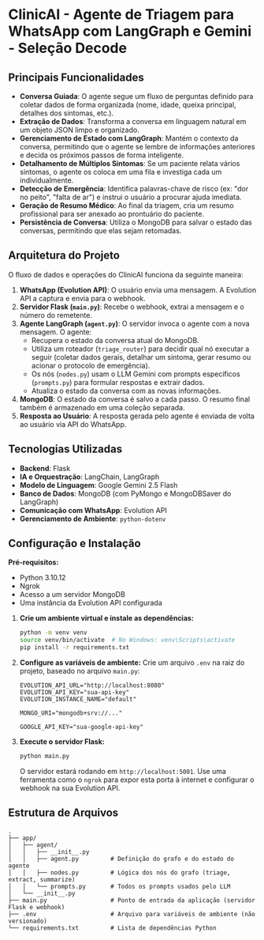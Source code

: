 # ClinicAI - Agente de Triagem para WhatsApp com LangGraph e Gemini - Seleção Decode

## Principais Funcionalidades

- **Conversa Guiada**: O agente segue um fluxo de perguntas definido para coletar dados de forma organizada (nome, idade, queixa principal, detalhes dos sintomas, etc.).
- **Extração de Dados**: Transforma a conversa em linguagem natural em um objeto JSON limpo e organizado.
- **Gerenciamento de Estado com LangGraph**: Mantém o contexto da conversa, permitindo que o agente se lembre de informações anteriores e decida os próximos passos de forma inteligente.
- **Detalhamento de Múltiplos Sintomas**: Se um paciente relata vários sintomas, o agente os coloca em uma fila e investiga cada um individualmente.
- **Detecção de Emergência**: Identifica palavras-chave de risco (ex: "dor no peito", "falta de ar") e instrui o usuário a procurar ajuda imediata.
- **Geração de Resumo Médico**: Ao final da triagem, cria um resumo profissional para ser anexado ao prontuário do paciente.
- **Persistência de Conversa**: Utiliza o MongoDB para salvar o estado das conversas, permitindo que elas sejam retomadas.

## Arquitetura do Projeto

O fluxo de dados e operações do ClinicAI funciona da seguinte maneira:

1.  **WhatsApp (Evolution API)**: O usuário envia uma mensagem. A Evolution API a captura e envia para o webhook.
2.  **Servidor Flask (`main.py`)**: Recebe o webhook, extrai a mensagem e o número do remetente.
3.  **Agente LangGraph (`agent.py`)**: O servidor invoca o agente com a nova mensagem. O agente:
    - Recupera o estado da conversa atual do MongoDB.
    - Utiliza um roteador (`triage_router`) para decidir qual nó executar a seguir (coletar dados gerais, detalhar um sintoma, gerar resumo ou acionar o protocolo de emergência).
    - Os nós (`nodes.py`) usam o LLM Gemini com prompts específicos (`prompts.py`) para formular respostas e extrair dados.
    - Atualiza o estado da conversa com as novas informações.
4.  **MongoDB**: O estado da conversa é salvo a cada passo. O resumo final também é armazenado em uma coleção separada.
5.  **Resposta ao Usuário**: A resposta gerada pelo agente é enviada de volta ao usuário via API do WhatsApp.

## Tecnologias Utilizadas

- **Backend**: Flask
- **IA e Orquestração**: LangChain, LangGraph
- **Modelo de Linguagem**: Google Gemini 2.5 Flash
- **Banco de Dados**: MongoDB (com PyMongo e MongoDBSaver do LangGraph)
- **Comunicação com WhatsApp**: Evolution API
- **Gerenciamento de Ambiente**: `python-dotenv`

## Configuração e Instalação

**Pré-requisitos:**
- Python 3.10.12
- Ngrok
- Acesso a um servidor MongoDB
- Uma instância da Evolution API configurada

1.  **Crie um ambiente virtual e instale as dependências:**
    ```bash
    python -m venv venv
    source venv/bin/activate  # No Windows: venv\Scripts\activate
    pip install -r requirements.txt
    ```

2.  **Configure as variáveis de ambiente:**
    Crie um arquivo `.env` na raiz do projeto, baseado no arquivo `main.py`:
    ```env
    EVOLUTION_API_URL="http://localhost:8080"
    EVOLUTION_API_KEY="sua-api-key"
    EVOLUTION_INSTANCE_NAME="default"
    
    MONGO_URI="mongodb+srv://..."
    
    GOOGLE_API_KEY="sua-google-api-key"
    ```

3.  **Execute o servidor Flask:**
    ```bash
    python main.py
    ```
    O servidor estará rodando em `http://localhost:5001`. Use uma ferramenta como o `ngrok` para expor esta porta à internet e configurar o webhook na sua Evolution API.

## Estrutura de Arquivos

```
.
├── app/
│   ├── agent/
│   │   ├── __init__.py
│   │   ├── agent.py         # Definição do grafo e do estado do agente
│   │   ├── nodes.py         # Lógica dos nós do grafo (triage, extract, summarize)
│   │   └── prompts.py       # Todos os prompts usados pelo LLM
│   └── __init__.py
├── main.py                  # Ponto de entrada da aplicação (servidor Flask e webhook)
├── .env                     # Arquivo para variáveis de ambiente (não versionado)
└── requirements.txt         # Lista de dependências Python
```
